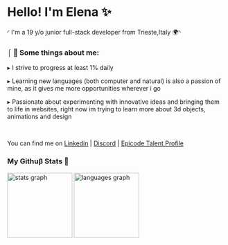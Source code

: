 <h1> Hello! I'm Elena ✨</h1>

◜ I'm a 19 y/o junior full-stack developer from Trieste,Italy 🌍◝ 

### ⌠ 💌 Some things about me: 
  ▸ I strive to progress at least 1% daily
  
  ▸ Learning new languages (both computer and natural) is also a passion of mine, as it gives me more opportunities wherever i go
  
  ▸ Passionate about experimenting with innovative ideas and bringing them to life in websites, right now im trying to learn more about 3d objects, animations and design 

<br> 

You can find me on <a href="https://www.linkedin.com/in/elena-kekic-" target="_blank">Linkedin</a> | <a href="http://discordapp.com/users/865697545552658502" target="_blank">Discord</a> | <a href="https://talent.epicode.com/talent/6fddbaf9-0221-4ec6-9ab3-eae1d9b12f50" target="_blank">Epicode Talent Profile</a> 

### My Githuβ Stats 🌿

<div>
  <img src="https://github-readme-stats.vercel.app/api?username=elekekic&hide_title=false&hide_rank=false&show_icons=true&include_all_commits=true&count_private=true&disable_animations=false&theme=onedark&locale=en&hide_border=false" height="150" alt="stats graph"  />
  <img src="https://github-readme-stats.vercel.app/api/top-langs?username=elekekic&locale=en&hide_title=false&layout=compact&card_width=320&langs_count=5&theme=onedark&hide_border=false" height="150" alt="languages graph"  />
</div>
